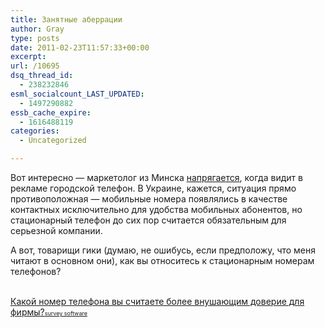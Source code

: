 ```yaml
---
title: Занятные аберрации
author: Gray
type: posts
date: 2011-02-23T11:57:33+00:00
excerpt:
url: /10695
dsq_thread_id:
  - 238232846
esml_socialcount_LAST_UPDATED:
  - 1497290882
essb_cache_expire:
  - 1616488119
categories:
  - Uncategorized

---
```








Вот интересно — маркетолог из Минска [напрягается][1], когда видит в рекламе городской телефон. В Украине, кажется, ситуация прямо противоположная — мобильные номера появлялись в качестве контактных исключительно для удобства мобильных абонентов, но стационарный телефон до сих пор считается обязательным для серьезной компании.

А вот, товарищи гики (думаю, не ошибусь, если предположу, что меня читают в основном они), как вы относитесь к стационарным номерам телефонов?

  


<noscript>
  <br /> <a href="http://polldaddy.com/poll/4603612/">Какой номер телефона вы считаете более внушающим доверие для фирмы?</a><span style="font-size:9px;"><a href="http://polldaddy.com/features-surveys/">survey software</a></span><br />
</noscript>

 [1]: http://mnogochlen.livejournal.com/499632.html